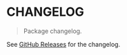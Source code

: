 # CHANGELOG

> Package changelog.

See [GitHub Releases](https://github.com/stdlib-js/math-base-special-factorial2/releases) for the changelog.